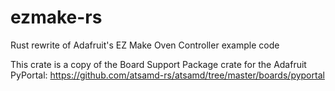 # ezmake-rs
Rust rewrite of Adafruit's EZ Make Oven Controller example code

This crate is a copy of the Board Support Package crate for the Adafruit PyPortal: https://github.com/atsamd-rs/atsamd/tree/master/boards/pyportal